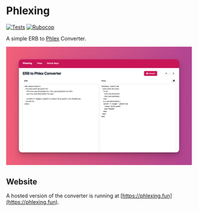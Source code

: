 # Phlexing

[![Tests](https://github.com/marcoroth/phlexing/actions/workflows/tests.yml/badge.svg)](https://github.com/marcoroth/phlexing/actions/workflows/tests.yml)
[![Rubocop](https://github.com/marcoroth/phlexing/actions/workflows/rubocop.yml/badge.svg)](https://github.com/marcoroth/phlexing/actions/workflows/rubocop.yml)

A simple ERB to [Phlex](https://github.com/marcoroth/phlexing) Converter.

<a href="https://phlexing.fun">
  <img src="./screenshot.png" alt="Phlexing Screenshot">
</a>

## Website

A hosted version of the converter is running at [https://phlexing.fun](https://phlexing.fun).
